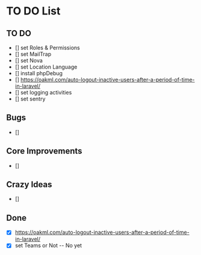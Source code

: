 # TO DO List

## TO DO

- [] set Roles & Permissions 
- [] set MailTrap
- [] set Nova
- [] set Location Language
- [] install phpDebug 
- [] https://oakml.com/auto-logout-inactive-users-after-a-period-of-time-in-laravel/
- [] set logging activities  
- [] set sentry

## Bugs
- [] 

## Core Improvements
- [] 

## Crazy Ideas
- []

## Done

- [X] https://oakml.com/auto-logout-inactive-users-after-a-period-of-time-in-laravel/
- [X] set Teams or Not -- No yet 